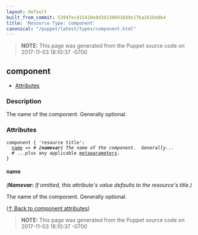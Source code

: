 ```yaml
---
layout: default
built_from_commit: 5394fec815410e8d381306918d9e17ba162bddb4
title: 'Resource Type: component'
canonical: "/puppet/latest/types/component.html"
---
```


> **NOTE:** This page was generated from the Puppet source code on 2017-11-03 18:10:37 -0700

component
-----

* [Attributes](#component-attributes)

<h3 id="component-description">Description</h3>

The name of the component.  Generally optional.

<h3 id="component-attributes">Attributes</h3>

<pre><code>component { 'resource title':
  <a href="#component-attribute-name">name</a> =&gt; <em># <strong>(namevar)</strong> The name of the component.  Generally...</em>
  # ...plus any applicable <a href="{{puppet}}/metaparameter.html">metaparameters</a>.
}</code></pre>

<h4 id="component-attribute-name">name</h4>

_(**Namevar:** If omitted, this attribute's value defaults to the resource's title.)_

The name of the component.  Generally optional.

([↑ Back to component attributes](#component-attributes))





> **NOTE:** This page was generated from the Puppet source code on 2017-11-03 18:10:37 -0700
